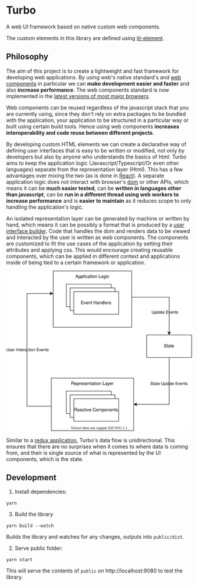 # Turbo

A web UI framework based on native custom web components. 

The custom elements in this library are defined using [lit-element](https://lit-element.polymer-project.org/).

## Philosophy

The aim of this project is to create a lightweight and fast framework for developing web applications.
By using web's native standard's and [web components](https://developer.mozilla.org/en-US/docs/Web/Web_Components)
in particular we can **make development easier and faster** and also **increase performance**.
The web components standard is now implemented in the [latest versions of most major browsers](https://caniuse.com/#feat=custom-elementsv1). 

Web components can be reused regardless of the javascript stack that you are currently using, since they don't rely on extra packages to be bundled with the application, your application to be structured in a particular way or built using certain build tools. Hence using web components **increases interoperability and code reuse between different projects**.

By developing custom HTML elements we can create a declarative way of defining user interfaces that is easy to be written or modified, not only by developers but also by anyone who understands the basics of html. Turbo aims to keep the application logic (Javascript/Typescript/Or even other languages) separate from the representation layer (Html). This has a few advantages over mixing the two (as is done in [React](https://reactjs.org/)). A separate application logic does not interact with browser's [dom](https://developer.mozilla.org/en-US/docs/Web/API/Document_Object_Model) or other APIs, which means it can be **much easier tested**, can be **written in languages other than javascript**, can be **run in a different thread using web workers to increase performance** and is **easier to maintain** as it reduces scope to only handling the application's logic.

An isolated representation layer can be generated by machine or written by hand, which means it can be possibly a format that is produced by a [user interface builder](https://en.wikipedia.org/wiki/Graphical_user_interface_builder). Code that handles the dom and renders data to be viewed and interacted by the user is written as web components. The components are customized to fit the use cases of the application by setting their attributes and applying css. This would encourage creating reusable components, which can be applied in different context and applications inside of being tied to a certain framework or application.

![architecture](./readme-assets/turbo-architecture.svg)

Similar to a [redux application](https://redux.js.org/basics/data-flow#data-flow), Turbo's data flow is unidirectional. This ensures that there are no surprises when it comes to where data is coming from, and their is single source of what is represented by the UI components, which is the state.


## Development

1. Install dependencies:
```
yarn
```

3. Build the library
```
yarn build --watch
```
Builds the library and watches for any changes, outputs into `public/dist`.


2. Serve public folder:
```
yarn start
```
This will serve the contents of `public` on http://localhost:9080 to test the library.
